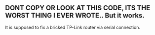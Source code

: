 ## DONT COPY OR LOOK AT THIS CODE, ITS THE WORST THING I EVER WROTE.. But it works.

It is supposed to fix a bricked TP-Link router via serial connection.
